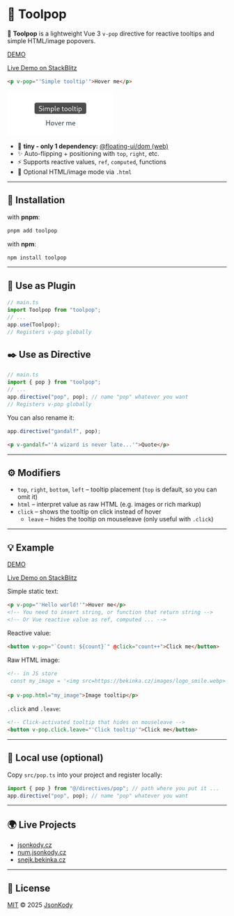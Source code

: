 # 💬 Toolpop

💬 **Toolpop** is a lightweight Vue 3 `v-pop` directive for reactive tooltips and simple HTML/image popovers.

[DEMO](https://toolpop.jsonkody.cz)

[Live Demo on StackBlitz](https://stackblitz.com/edit/toolpop?file=src%2FApp.vue)

```html
<p v-pop="'Simple tooltip'">Hover me</p>
```

![screenshot](./screenshot.png)

- 🎁 **tiny - only 1 dependency:** [@floating-ui/dom
  ](https://www.npmjs.com/package/@floating-ui/dom) [(web)](https://floating-ui.com)
- ✨ Auto-flipping + positioning with `top`, `right`, etc.
- ⚡ Supports reactive values, `ref`, `computed`, functions
- 🧩 Optional HTML/image mode via `.html`

---

## 🚀 Installation

with **pnpm**:

```sh
pnpm add toolpop
```

with **npm**:

```sh
npm install toolpop
```

---

## 🧩 Use as Plugin

```ts
// main.ts
import Toolpop from "toolpop";
// ...
app.use(Toolpop);
// Registers v-pop globally
```

## ✒️ Use as Directive

```ts
// main.ts
import { pop } from "toolpop";
// ...
app.directive("pop", pop); // name "pop" whatever you want
// Registers v-pop globally
```

You can also rename it:

```ts
app.directive("gandalf", pop);
```

```html
<p v-gandalf="'A wizard is never late...'">Quote</p>
```

---

## ⚙️ Modifiers

- `top`, `right`, `bottom`, `left` – tooltip placement (`top` is default, so you can omit it)
- `html` – interpret value as raw HTML (e.g. images or rich markup)
- `click` – shows the tooltip on click instead of hover
  - `leave` – hides the tooltip on mouseleave (only useful with `.click`)

---

## 💡 Example

[DEMO](https://toolpop.jsonkody.cz)

[Live Demo on StackBlitz](https://stackblitz.com/edit/toolpop?file=src%2FApp.vue)

Simple static text:

```html
<p v-pop="'Hello world!'">Hover me</p>
<!-- You need to insert string, or function that return string -->
<!-- Or Vue reactive value as ref, computed ... -->
```

Reactive value:

```html
<button v-pop="`Count: ${count}`" @click="count++">Click me</button>
```

Raw HTML image:

```html
<!-- in JS store
 const my_image = '<img src=https://bekinka.cz/images/logo_smile.webp>' -->

<p v-pop.html="my_image">Image tooltip</p>
```

`.click` and `.leave`:

```html
<!-- Click-activated tooltip that hides on mouseleave -->
<button v-pop.click.leave="'Click tooltip'">Click me</button>
```

---

## 📁 Local use (optional)

Copy `src/pop.ts` into your project and register locally:

```ts
import { pop } from "@/directives/pop"; // path where you put it ...
app.directive("pop", pop); // name "pop" whatever you want
```

---

## 🌍 Live Projects

- [jsonkody.cz](https://jsonkody.cz)
- [num.jsonkody.cz](https://num.jsonkody.cz)
- [snejk.bekinka.cz](https://snejk.bekinka.cz)

---

## 🪪 License

[MIT](https://github.com/JsonKody/toolpop/blob/main/LICENSE) © 2025 [JsonKody](https://github.com/JsonKody)
